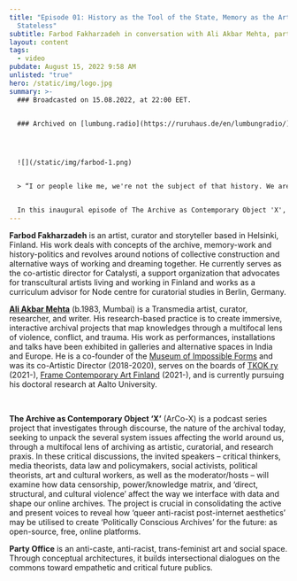 ```yaml
---
title: "Episode 01: History as the Tool of the State, Memory as the Art of the
  Stateless"
subtitle: Farbod Fakharzadeh in conversation with Ali Akbar Mehta, part 01
layout: content
tags:
  - video
pubdate: August 15, 2022 9:58 AM
unlisted: "true"
hero: /static/img/logo.jpg
summary: >-
  ### Broadcasted on 15.08.2022, at 22:00 EET. 


  ### Archived on [lumbung.radio](https://ruruhaus.de/en/lumbungradio/)




  ![](/static/img/farbod-1.png)


  > “I or people like me, we're not the subject of that history. We are objects of that history. We are not the ones doing things, we're not really actors in that history. This history is just things that happened to us. So that's when I was searching for something else, I think for another space in which to think about the past, think about the experiences, think about previous events, but not through that gaze, not through that thing which in itself has the idea of othering and which in itself has the idea of us and them. And in order to find that space that's when I found the space of memory. Of course, the space of memory is something that has been worked with for eternity. It's a very big concept in a lot of communities that haven't been in the ones that have power or aren't the rulers of history or rulers of how history is written. You can find traces of that all the way from the black experience in the United States to the Jewish diaspora experience, to today the Palestinian experience, to the indigenous struggle. They all are spaces that work with memory and memories are what have saved them. Memories are what has given them this moment of reflection and this moment of connection because they are ruled by histories that don't really treat them like subjects, but rather objects.”


  In this inaugural episode of The Archive as Contemporary Object 'X', we speak with artist, curator and storyteller Farbod Fakharzadeh as he talks about his practice, new projects, the politically charged relationship between history and Memory, and his own situated relationship to them.
---
```

**Farbod Fakharzadeh** is an artist, curator and storyteller based in Helsinki, Finland. His work deals with concepts of the archive, memory-work and history-politics and revolves around notions of collective construction and alternative ways of working and dreaming together. He currently serves as the co-artistic director for Catalysti, a support organization that advocates for transcultural artists living and working in Finland and works as a curriculum advisor for Node centre for curatorial studies in Berlin, Germany.

**[Ali Akbar Mehta](http://www.aliakbarmehta.com)** (b.1983, Mumbai) is a Transmedia artist, curator, researcher, and writer. His research-based practice is to create immersive, interactive archival projects that map knowledges through a multifocal lens of violence, conflict, and trauma. His work as performances, installations and talks have been exhibited in galleries and alternative spaces in India and Europe. He is a co-founder of the [Museum of Impossible Forms](https://museumofimpossibleforms.org/) and was its co-Artistic Director (2018-2020), serves on the boards of [TKOK ry](https://www.museumofimpossibleforms.org/tkok-ry) (2021-), [Frame Contemporary Art Finland](https://frame-finland.fi/en/about-frame/organisation/) (2021-), and is currently pursuing his doctoral research at Aalto University.

<br/>

**The Archive as Contemporary Object ‘X’** (ArCo-X) is a podcast series project that investigates through discourse, the nature of the archival today, seeking to unpack the several system issues affecting the world around us, through a multifocal lens of archiving as artistic, curatorial, and research praxis. In these critical discussions, the invited speakers – critical thinkers, media theorists, data law and policymakers, social activists, political theorists, art and cultural workers, as well as the moderator/hosts – will examine how data censorship, power/knowledge matrix, and ‘direct, structural, and cultural violence’ affect the way we interface with data and shape our online archives. The project is crucial in consolidating the active and present voices to reveal how ‘queer anti-racist post-internet aesthetics’ may be utilised to create ‘Politically Conscious Archives’ for the future: as open-source, free, online platforms.

**Party Office** is an anti-caste, anti-racist, trans-feminist art and social space. Through conceptual architectures, it builds intersectional dialogues on the commons toward empathetic and critical future publics.
